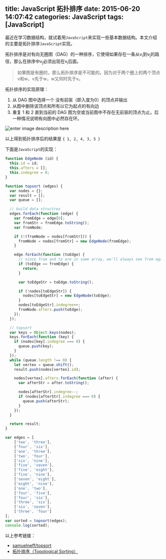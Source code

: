 title: JavaScript 拓扑排序
date: 2015-06-20 14:07:42
categories: JavaScript
tags: [JavaScript]
---

最近在学习数据结构，就试着用`JavaScript`来实现一些基本数据结构。本文介绍的主要是拓扑排序`JavaScript`实现。

拓扑排序是对有向无圈图（DAG）的一种排序，它使得如果存在一条从v<sub>i</sub>到v<sub>j</sub>的路径，那么在排序中v<sub>j</sub>必须出现在v<sub>i</sub>后面。

> 如果图是有圈的，那么拓扑排序是不可能的。因为对于两个圈上的两个顶点v和w，v先于w，w又同时先于v。

拓扑排序的实现原理：

 1. 从 DAG 图中选择一个 没有前驱（即入度为0）的顶点并输出
 2. 从图中删除该顶点和所有以它为起点的有向边
 3. 重复 1 和 2 直到当前的 DAG 图为空或当前图中不存在无前驱的顶点为止。后一种情况说明有向图中必然存在环。

![enter image description here](http://img.blog.csdn.net/20150507001759702)

以上得到拓扑排序后的结果是 `{ 1, 2, 4, 3, 5 }`

下面是`JavaScript`的实现：

```js
function EdgeNode (id) {
  this.id = id;
  this.afters = [];
  this.indegree = 0;
}

function topsort (edges) {
  var nodes = {};
  var result = [];
  var queue = [];

  // build data structres
  edges.forEach(function (edge) {
    var fromEdge = edge[0];
    var fromStr = fromEdge.toString();
    var fromNode;

    if (!(fromNode = nodes[fromStr])) {
      fromNode = nodes[fromStr] = new EdgeNode(fromEdge);
    }

    edge.forEach(function (toEdge) {
      // since from and to are in same array, we'll always see from again, so make sure we skip it..
      if (toEdge == fromEdge) {
        return;
      }

      var toEdgeStr = toEdge.toString();

      if (!nodes[toEdgeStr]) {
        nodes[toEdgeStr] = new EdgeNode(toEdge);
      }
      nodes[toEdgeStr].indegree++;
      fromNode.afters.push(toEdge);
    });
  });

  // topsort
  var keys = Object.keys(nodes);
  keys.forEach(function (key) {
    if (nodes[key].indegree === 0) {
      queue.push(key);
    }
  });
  while (queue.length !== 0) {
    let vertex = queue.shift();
    result.push(nodes[vertex].id);

    nodes[vertex].afters.forEach(function (after) {
      var afterStr = after.toString();

      nodes[afterStr].indegree--;
      if (nodes[afterStr].indegree === 0) {
        queue.push(afterStr);
      }
    });
  }

  return result;
}

var edges = [
    ['two', 'three'],
    ['four', 'six'],
    ['one', 'three'],
    ['two', 'four'],
    ['six', 'nine'],
    ['five', 'seven'],
    ['five', 'eight'],
    ['five', 'nine'],
    ['seven', 'eight'],
    ['eight', 'nine'],
    ['one', 'two'],
    ['four', 'five'],
    ['four', 'six'],
    ['three', 'six'],
    ['six', 'seven'],
    ['three', 'four']
];
var sorted = topsort(edges);
console.log(sorted);
```

以上参考链接：

 - [samuelneff/topsort](https://github.com/samuelneff/topsort/blob/master/lib/topsort.js)
 - [拓扑排序（Topological Sorting）](http://songlee24.github.io/2015/05/07/topological-sorting/)
